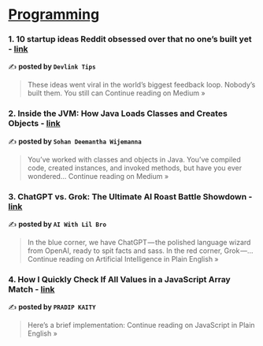 
<h1><a href=https://medium.com/tag/programming/recommended target="_blank" rel="noopener noreferrer">Programming</a></h1>
<h3>1. 10 startup ideas Reddit obsessed over that no one’s built yet - <a href="https://medium.com/@devlink/10-startup-ideas-reddit-obsessed-over-that-no-ones-built-yet-63b9fc4de679?source=rss------programming-5" target="_blank" rel="noopener noreferrer">link</a></h3>

✍️ **posted by `Devlink Tips`**

<blockquote>These ideas went viral in the world’s biggest feedback loop. Nobody’s built them. You still can
Continue reading on Medium »</blockquote>

<h3>2. Inside the JVM: How Java Loads Classes and Creates Objects - <a href="https://medium.com/@sohandeemantha/inside-the-jvm-how-java-loads-classes-and-creates-objects-3d7422e5d8a5?source=rss------programming-5" target="_blank" rel="noopener noreferrer">link</a></h3>

✍️ **posted by `Sohan Deemantha Wijemanna`**

<blockquote>You’ve worked with classes and objects in Java. You’ve compiled code, created instances, and invoked methods, but have you ever wondered…
Continue reading on Medium »</blockquote>

<h3>3. ChatGPT vs. Grok: The Ultimate AI Roast Battle Showdown - <a href="https://ai.plainenglish.io/chatgpt-vs-grok-the-ultimate-ai-roast-battle-showdown-dfae7b7b2d4f?source=rss------programming-5" target="_blank" rel="noopener noreferrer">link</a></h3>

✍️ **posted by `AI With Lil Bro`**

<blockquote>In the blue corner, we have ChatGPT — the polished language wizard from OpenAI, ready to spit facts and sass. In the red corner, Grok —…
Continue reading on Artificial Intelligence in Plain English »</blockquote>

<h3>4. How I Quickly Check If All Values in a JavaScript Array Match - <a href="https://javascript.plainenglish.io/how-i-quickly-check-if-all-values-in-a-javascript-array-match-d57c3b761308?source=rss------programming-5" target="_blank" rel="noopener noreferrer">link</a></h3>

✍️ **posted by `PRADIP KAITY`**

<blockquote>Here’s a brief implementation:
Continue reading on JavaScript in Plain English »</blockquote>

